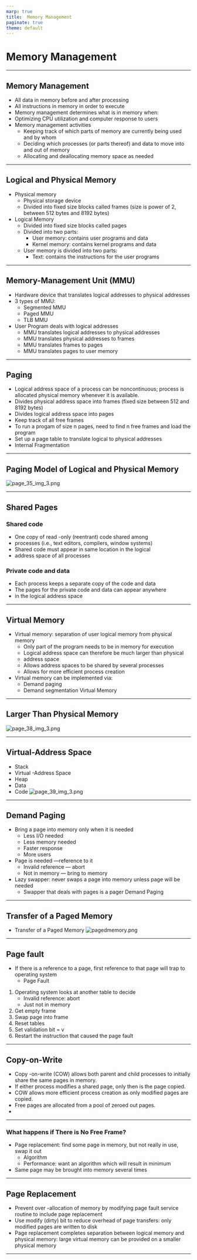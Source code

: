 ```yaml
---
marp: true
title:  Memory Management
paginate: true
theme: default
---
```


  # Memory Management

---
## Memory Management
- All data in memory before and after processing
- All instructions in memory in order to execute
- Memory management determines what is in memory when:
- Optimizing CPU utilization and computer response to users
- Memory management activities
    - Keeping track of which parts of memory are currently being used and by whom
    - Deciding which processes (or parts thereof) and data to move into and out of memory
    - Allocating and deallocating memory space as needed 
---
## Logical and Physical Memory
- Physical memory 
  - Physical storage device
  - Divided into fixed size blocks called frames (size is power of 2, between 512 bytes and 8192 bytes)
- Logical Memory
    - Divided into fixed size blocks called pages
    - Divided into two parts:
        - User memory: contains user programs and data
        - Kernel memory: contains kernel programs and data
    - User memory is divided into two parts:
        - Text: contains the instructions for the user programs

---
## Memory-Management Unit (MMU)
- Hardware device that translates logical addresses to physical addresses
- 3 types of MMU:
    - Segmented MMU
    - Paged MMU
    - TLB MMU
- User Program deals with logical addresses
    - MMU translates logical addresses to physical addresses
    - MMU translates physical addresses to frames
    - MMU translates frames to pages
    - MMU translates pages to user memory

---
## Paging
- Logical address space of a process can be noncontinuous; process is allocated physical memory whenever it is available.
- Divides physical address space into frames (fixed size between 512 and 8192 bytes)
- Divides logical address space into pages
- Keep track of all free frames
- To run a progam of size n pages, need to find n free frames  and load the program
- Set up a page table to translate logical to physical addresses
- Internal Fragmentation
---

## Paging Model of Logical and Physical Memory

![page_35_img_3.png](page_35_img_3.png)

--- 
## Shared Pages
### Shared code
- One copy of read -only (reentrant) code shared among
- processes (i.e., text editors, compilers, window systems)
- Shared code must appear in same location in the logical
- address space of all processes
### Private code and data
- Each process keeps a separate copy of the code and data
- The pages for the private code and data can appear anywhere
- in the logical address space
---
## Virtual Memory

- Virtual memory: separation of user logical memory from physical memory
    - Only part of the program needs to be in memory for execution
    - Logical address space can therefore be much larger than physical
    - address space
    - Allows address spaces to be shared by several processes
    - Allows for more efficient process creation
- Virtual memory can be implemented via:
    - Demand paging
    - Demand segmentation Virtual Memory

---
## Larger Than Physical Memory

![page_38_img_3.png](page_38_img_3.png)

---
## Virtual-Address Space
- Stack
- Virtual -Address Space
- Heap
- Data
- Code
![page_39_img_3.png](page_39_img_3.png)

---
## Demand Paging
- Bring a page into memory only when it is needed
    - Less I/O needed
    - Less memory needed
    - Faster response
    - More users
- Page is needed —reference to it
    - Invalid reference — abort
    - Not in memory — bring to memory
- Lazy swapper: never swaps a page into memory unless page will be needed
    - Swapper that deals with pages is a pager Demand Paging

---
## Transfer of a Paged Memory
- Transfer of a Paged Memory
![pagedmemory.png](pagedmemory.png)
---
## Page fault
- If there is a reference to a page, first reference to that page will trap to operating system
  - Page Fault

1. Operating system looks at another table to decide
    - Invalid reference: abort
    - Just not in memory
2. Get empty frame
3. Swap page into frame
4. Reset tables
5. Set validation bit = v
6. Restart the instruction that caused the page fault

---

## Copy-on-Write
- Copy -on-write (COW) allows both parent and child processes to initially share the same pages in memory.
- If either process modifies a shared page, only then is the page copied.
- COW allows more efficient process creation as only modified pages are copied.
- Free pages are allocated from a pool of zeroed out pages. 
- 
---

### What happens if There is No Free Frame?
- Page replacement: find some page in memory, but not really in use, swap it out
    - Algorithm
    - Performance: want an algorithm which will result in minimum
- Same page may be brought into memory several times 

---

## Page Replacement

- Prevent over -allocation of memory by modifying page fault service routine to include page replacement
- Use modify (dirty) bit to reduce overhead of page transfers: only modified pages are written to disk
- Page replacement completes separation between logical memory and physical memory: large virtual memory can be provided on a smaller physical memory

---
